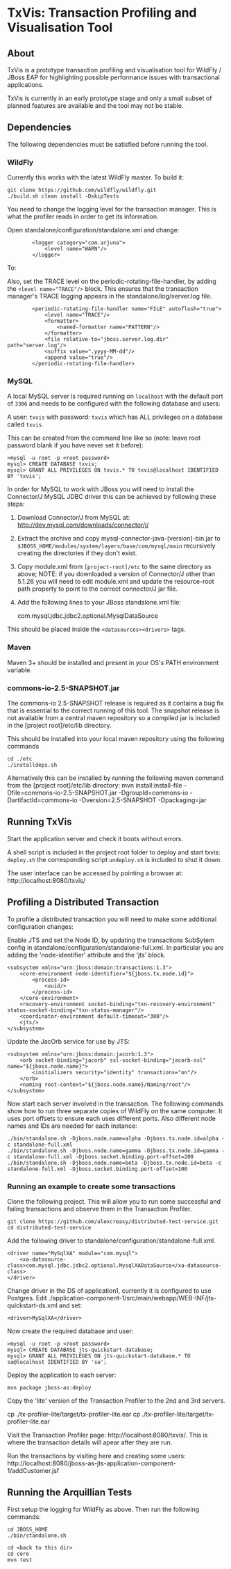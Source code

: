 TxVis: Transaction Profiling and Visualisation Tool
===================================================

About
-----
TxVis is a prototype transaction profiling and visualisation tool for WildFly / JBoss EAP for highlighting possible performance issues with transactional applications.

TxVis is currently in an early prototype stage and only a small subset of planned features are available and the tool may not be stable.

Dependencies
------------

The following dependencies must be satisfied before running the tool. 

### WildFly

Currently this works with the latest WildFly master. To build it:

    git clone https://github.com/wildfly/wildfly.git
    ./build.sh clean install -DskipTests

You need to change the logging level for the transaction manager. This is what the profiler reads in order to get its information.

Open standalone/configuration/standalone.xml and change:

            <logger category="com.arjuna">
                <level name="WARN"/>
            </logger>

To:
            <logger category="com.arjuna">
                <level name="TRACE"/>
            </logger>

Also, set the TRACE level on the periodic-rotating-file-handler, by adding the `<level name="TRACE"/>` block. This ensures that the transaction manager's
TRACE logging appears in the standalone/log/server.log file.

            <periodic-rotating-file-handler name="FILE" autoflush="true">
                <level name="TRACE"/>
                <formatter>
                    <named-formatter name="PATTERN"/>
                </formatter>
                <file relative-to="jboss.server.log.dir" path="server.log"/>
                <suffix value=".yyyy-MM-dd"/>
                <append value="true"/>
            </periodic-rotating-file-handler>


### MySQL

A local MySQL server is required running on `localhost` with the default port of `3306` and needs to be configured with the following database and users:

A user: `txvis` with password: `txvis` which has ALL privileges on a database called `txvis`.

This can be created from the command line like so (note: leave root password blank if you have never set it before):

	>mysql -u root -p <root password>
	mysql> CREATE DATABASE txvis;
	mysql> GRANT ALL PRIVILEGES ON txvis.* TO txvis@localhost IDENTIFIED BY 'txvis';
	
In order for MySQL to work with JBoss you will need to install the Connector/J MySQL JDBC driver this can be achieved by following these steps:

1. Download Connector/J from MySQL at: http://dev.mysql.com/downloads/connector/j/
2. Extract the archive and copy mysql-connector-java-[version]-bin.jar to `$JBOSS_HOME/modules/system/layers/base/com/mysql/main` recursively creating the directories if they don't exist.
3. Copy module.xml from `[project-root]/etc` to the same directory as above; NOTE: if you downloaded a version of Connector/J other than 5.1.26 you will need to edit module.xml and update the resource-root path property to point to the correct connector/J jar file.
4. Add the following lines to your JBoss standalone.xml file:
		
   <driver name="MySqlNonXA" module="com.mysql">
       <datasource-class>com.mysql.jdbc.jdbc2.optional.MysqlDataSource</datasource-class>
   </driver>
    
This should be placed inside the `<datasources><drivers>` tags.

### Maven

Maven 3+ should be installed and present in your OS's PATH environment variable.

### commons-io-2.5-SNAPSHOT.jar

The commons-io 2.5-SNAPSHOT release is required as it contains a bug fix that is essential to the correct running of this tool. The snapshot release is not available from a central maven repository so a compiled jar is included in the [project root]/etc/lib directory. 

This should be installed into your local maven repository using the following commands

    cd ./etc
    ./installdeps.sh

Alternatively this can be installed by running the following maven command from the [project root]/etc/lib directory: 
	mvn install:install-file -Dfile=commons-io-2.5-SNAPSHOT.jar -DgroupId=commons-io -DartifactId=commons-io -Dversion=2.5-SNAPSHOT -Dpackaging=jar
	
Running TxVis
-------------

Start the application server and check it boots without errors.

A shell script is included in the project root folder to deploy and start txvis: `deploy.sh` the corresponding script `undeploy.sh` is included to shut it down.

The user interface can be accessed by pointing a browser at: http://localhost:8080/txvis/


## Profiling a Distributed Transaction

To profile a distributed transaction you will need to make some additional configuration changes:

Enable JTS and set the Node ID, by updating the transactions SubSytem config in standalone/configuration/standalone-full.xml. In particular you are adding the 'node-identifier' attribute
and the 'jts' block.

    <subsystem xmlns="urn:jboss:domain:transactions:1.3">
        <core-environment node-identifier="${jboss.tx.node.id}">
            <process-id>
                <uuid/>
            </process-id>
        </core-environment>
        <recovery-environment socket-binding="txn-recovery-environment" status-socket-binding="txn-status-manager"/>
        <coordinator-environment default-timeout="300"/>
        <jts/>
    </subsystem>

Update the JacOrb service for use by JTS:

    <subsystem xmlns="urn:jboss:domain:jacorb:1.3">
        <orb socket-binding="jacorb" ssl-socket-binding="jacorb-ssl" name="${jboss.node.name}">
            <initializers security="identity" transactions="on"/>
        </orb>
        <naming root-context="${jboss.node.name}/Naming/root"/>
    </subsystem>


Now start each server involved in the transaction. The following commands show how to run three separate copies of WildFly on the same computer. It uses port offsets to ensure each uses
different ports. Also different node names and IDs are needed for each instance:

    ./bin/standalone.sh -Djboss.node.name=alpha -Djboss.tx.node.id=alpha -c standalone-full.xml
    ./bin/standalone.sh -Djboss.node.name=gamma -Djboss.tx.node.id=gamma -c standalone-full.xml -Djboss.socket.binding.port-offset=200
    ./bin/standalone.sh -Djboss.node.name=beta -Djboss.tx.node.id=beta -c standalone-full.xml -Djboss.socket.binding.port-offset=100


### Running an example to create some transactions

Clone the following project. This will allow you to run some successful and failing transactions and observe them in the Transaction Profiler.

    git clone https://github.com/alexcreasy/distributed-test-service.git
    cd distributed-test-service

Add the following driver to standalone/configuration/standalone-full.xml.

    <driver name="MySqlXA" module="com.mysql">
        <xa-datasource-class>com.mysql.jdbc.jdbc2.optional.MysqlXADataSource</xa-datasource-class>
    </driver>

Change driver in the DS of application1, currently it is configured to use Postgres. Edit ./application-component-1/src/main/webapp/WEB-INF/jts-quickstart-ds.xml and set:

    <driver>MySqlXA</driver>

Now create the required database and user:

	>mysql -u root -p <root password>
	mysql> CREATE DATABASE jts-quickstart-database;
	mysql> GRANT ALL PRIVILEGES ON jts-quickstart-database.* TO sa@localhost IDENTIFIED BY 'sa';

Deploy the application to each server:

    mvn package jboss-as:deploy

Copy the 'lite' version of the Transaction Profiler to the 2nd and 3rd servers.

  cp ./tx-profiler-lite/target/tx-profiler-lite.ear <PATH TO DEPLOY DIR ON SERVER2>
  cp ./tx-profiler-lite/target/tx-profiler-lite.ear <PATH TO DEPLOY DIR ON SERVER3>


Visit the Transaction Profiler page: http://localhost:8080/txvis/. This is where the transaction details will apear after they are run.

Run the transactions by visiting here and creating some users: http://localhost:8080/jboss-as-jts-application-component-1/addCustomer.jsf


## Running the Arquillian Tests

First setup the logging for WildFly as above. Then run the following commands:

    cd JBOSS_HOME
    ./bin/standalone.sh
    
    cd <back to this dir>
    cd core
    mvn test
